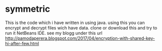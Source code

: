 # symmetric
This is the code which i have written in using java.
using this you can encrypt and decrypt files wich have data.
clone or download this and try to run it NetBeans IDE.
see my blogg under this url http://pamodaperera.blogspot.com/2017/04/encryption-with-shared-key-hi-after-few.html
